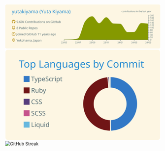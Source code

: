 ![](https://raw.githubusercontent.com/yutakiyama/yutakiyama/master/profile-summary-card-output/solarized/0-profile-details.svg)
![](https://raw.githubusercontent.com/yutakiyama/yutakiyama/master/profile-summary-card-output/solarized/2-most-commit-language.svg)
![GitHub Streak](https://github-readme-streak-stats.herokuapp.com?user=yutakiyama&theme=solarized-light&hide_border=true&date_format=%5BY.%5Dn.j)

